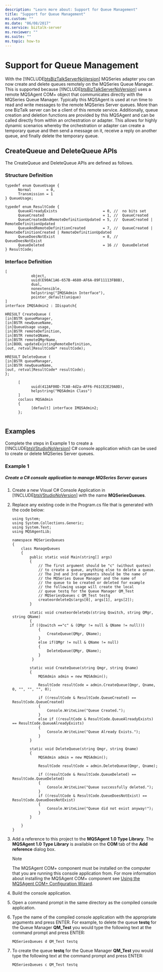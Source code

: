 ```yaml
---
description: "Learn more about: Support for Queue Management"
title: "Support for Queue Management"
ms.custom: ""
ms.date: "06/08/2017"
ms.service: biztalk-server
ms.reviewer: ""
ms.suite: ""
ms.topic: how-to
---
```

# Support for Queue Management
With the [!INCLUDE[btsBizTalkServerNoVersion](../includes/btsbiztalkservernoversion-md.md)] MQSeries adapter you can now create and delete queues remotely on the MQSeries Queue Manager. This is supported because [!INCLUDE[btsBizTalkServerNoVersion](../includes/btsbiztalkservernoversion-md.md)] uses a remote MQSAgent COM+ object that communicates directly with the MQSeries Queue Manager. Typically this MQSAgent is used at run time to read and write messages to the remote MQSeries Server queues. More than one BizTalk server can be a client of this remote service. Additionally, queue creation and deletion functions are provided by this MQSAgent and can be called directly from within an orchestration or adapter. This allows for highly dynamic scenarios whereby the orchestration or adapter can create a temporary queue and then send a message on it, receive a reply on another queue, and finally delete the temporary queue.  
  
## CreateQueue and DeleteQueue APIs  
 The CreateQueue and DeleteQueue APIs are defined as follows.  
  
### Structure Definition  
  
```  
typedef enum QueueUsage {  
      Normal       = 0,  
      Transmission = 1  
} QueueUsage;  
  
typedef enum ResultCode {  
      QueueAlreadyExists                     = 0, //  no bits set  
      QueueCreated                           = 1, //  QueueCreated  
      QueueCreatedAndRemoteDefinitionUpdated = 5, //  QueueCreated | RemoteDefinitionUpdated  
      QueueAndRemoteDefinitionCreated        = 7, //  QueueCreated | RemoteDefinitionCreated | RemoteDefinitionUpdated  
      QueueDoesNotExist                      = 8, //  QueueDoesNotExist  
      QueueDeleted                           = 16 //  QueueDeleted  
} ResultCode;  
```  
  
### Interface Definition  
  
```  
[  
            object,  
            uuid(E90AC1A6-657B-4680-AF6A-89F11113FB8B),  
            dual,  
            nonextensible,  
            helpstring("IMQSAdmin Interface"),  
            pointer_default(unique)  
]  
interface IMQSAdmin2 : IDispatch{  
  
HRESULT CreateQueue (  
[in]BSTR queueManager,  
[in]BSTR newQueueName,  
[in]QueueUsage usage,  
[in]BSTR remoteDefinition,  
[in]BSTR remoteQName,  
[in]BSTR remoteQMgrName,  
[in]BOOL updateExistingRemoteDefinition,  
[out, retval]ResultCode* resultCode);  
  
HRESULT DeleteQueue (  
[in]BSTR queueManager,  
[in]BSTR newQueueName,  
[out, retval]ResultCode* resultCode);  
};  
  
      [  
            uuid(412AF00D-7CA8-4d2a-AFF6-F61CE2E29A0D),  
            helpstring("MQSAdmin Class")  
      ]  
      coclass MQSAdmin  
      {  
            [default] interface IMQSAdmin2;  
      };  
  
```  
  
## Examples  
 Complete the steps in Example 1 to create a [!INCLUDE[btsVStudioNoVersion](../includes/btsvstudionoversion-md.md)] C# console application which can be used to create or delete MQSeries Server queues.  
  
### Example 1  
  
##### Create a C# console application to manage MQSeries Server queues  
  
1. Create a new Visual C# Console Application in [!INCLUDE[btsVStudioNoVersion](../includes/btsvstudionoversion-md.md)] with the name **MQSeriesQueues**.  
  
2. Replace any existing code in the Program.cs file that is generated with the code below:  
  
   ```  
   using System;  
   using System.Collections.Generic;  
   using System.Text;  
   using MQSAgentLib;  
  
   namespace MQSeriesQueues  
   {  
       class ManageQueues  
       {  
           public static void Main(string[] args)  
           {  
               // The first argument should be "c" (without quotes)  
               // to create a queue, anything else to delete a queue.  
               // The 2nd and 3rd arguments should be the name of   
               // the MQSeries Queue Manager and the name of   
               // the queue to be created or deleted for example  
               // the following usage will create the local   
               // queue testq for the Queue Manager QM_Test  
               // MQSeriesQueues c QM_Test testq  
               createordeleteQs(args[0], args[1], args[2]);  
           }  
  
           static void createordeleteQs(string Qswitch, string QMgr, string QName)  
           {   
           if ((Qswitch =="c" & (QMgr != null & QName != null)))  
               {  
                   CreateQueue(QMgr, QName);  
               }  
               else if(QMgr != null & QName != null)  
               {  
                   DeleteQueue(QMgr, QName);  
               }  
            }  
  
           static void CreateQueue(string Qmgr, string Qname)  
           {  
               MQSAdmin admin = new MQSAdmin();    
  
               ResultCode resultCode = admin.CreateQueue(Qmgr, Qname, 0, "", "", "", 0);  
  
               if ((resultCode & ResultCode.QueueCreated) == ResultCode.QueueCreated)  
               {  
                   Console.WriteLine("Queue Created.");  
               }  
               else if ((resultCode & ResultCode.QueueAlreadyExists) == ResultCode.QueueAlreadyExists)  
               {  
                   Console.WriteLine("Queue Already Exists.");  
               }  
           }  
  
           static void DeleteQueue(string Qmgr, string Qname)  
           {  
               MQSAdmin admin = new MQSAdmin();  
  
               ResultCode resultCode = admin.DeleteQueue(Qmgr, Qname);  
  
               if ((resultCode & ResultCode.QueueDeleted) == ResultCode.QueueDeleted)  
               {  
                   Console.WriteLine("Queue successfully deleted.");  
               }  
               if ((resultCode & ResultCode.QueueDoesNotExist) == ResultCode.QueueDoesNotExist)  
               {  
                   Console.WriteLine("Queue did not exist anyway!");  
               }  
           }  
  
       }  
   }  
   ```  
  
3. Add a reference to this project to the **MQSAgent 1.0 Type Library**. The **MQSAgent 1.0 Type Library** is available on the **COM** tab of the **Add reference** dialog box.  
  
   > [!NOTE]
   >  The MQSAgent COM+ component must be installed on the computer that you are running this console application from. For more information about installing the MQSAgent COM+ component see [Using the MQSAgent COM+ Configuration Wizard](../core/using-the-mqsagent-com-configuration-wizard.md).  
  
4. Build the console application.  
  
5. Open a command prompt in the same directory as the compiled console application.  
  
6. Type the name of the compiled console application with the appropriate arguments and press ENTER. For example, to delete the queue **testq** for the Queue Manager **QM_Test** you would type the following text at the command prompt and press ENTER:  
  
   ```  
   MQSeriesQueues d QM_Test testq  
   ```  
  
7. To create the queue **testq** for the Queue Manager **QM_Test** you would type the following text at the command prompt and press ENTER:  
  
   ```  
   MQSeriesQueues c QM_Test testq  
   ```
